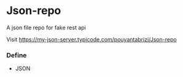 # Json-repo
A json file repo for fake rest api

Visit https://my-json-server.typicode.com/pouyantabrizi/Json-repo 

### Define
* JSON
